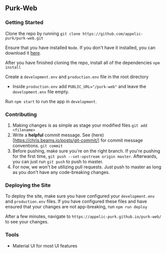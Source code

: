 ## Purk-Web

### Getting Started
Clone the repo by running `git clone https://github.com/appelic-purk/purk-web.git`

Ensure that you have installed `Node`. If you don't have it installed, you can download it [here](https://www.npmjs.com/get-npm).

After you have finished cloning the repo, install all of the dependencies `npm install`

Create a `development.env` and `production.env` file in the root directory
  * Inside `production.env` add `PUBLIC_URL="/purk-web"` and leave the `development.env` file empty.

Run `npm start` to run the app in `development`.

### Contributing

1. Making changes is as simple as stage your modified files `git add <filename>`
2. Write a **helpful** commit message. See (here)[https://chris.beams.io/posts/git-commit/] for commit message conventions. `git commit`
3. Before pushing, make sure you're on the right branch. If you're pushing for the first time, `git push --set-upstream origin master`. Afterwards, you can just run `git push` to push to master.
4. For now, we won't be utilizing pull requests. Just push to master as long as you don't have any code-breaking changes.

### Deploying the Site

To deploy the site, make sure you have configured your `development.env` and `production.env` files. If you have configured these files and have ensured that your changes are not app-breaking, run `npm run deploy`

After a few minutes, navigate to `https://appelic-purk.github.io/purk-web/` to see your changes.

### Tools
* Material UI for most UI features